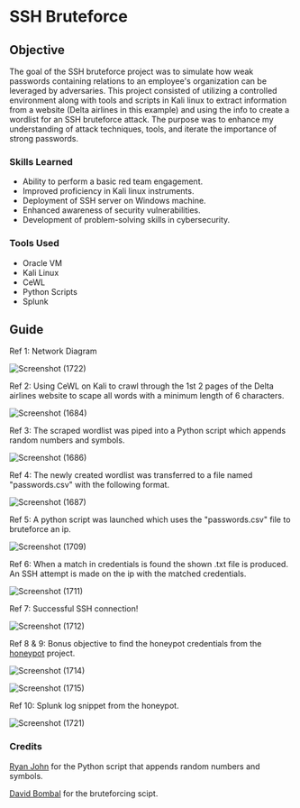# SSH Bruteforce

## Objective
The goal of the SSH bruteforce project was to simulate how weak passwords containing relations to an employee's organization can be leveraged by adversaries. This project consisted of utilizing a controlled environment along with tools and scripts in Kali linux to extract information from a website (Delta airlines in this example) and using the info to create a wordlist for an SSH bruteforce attack. The purpose was to enhance my understanding of attack techniques, tools, and iterate the importance of strong passwords.


### Skills Learned

- Ability to perform a basic red team engagement.
- Improved proficiency in Kali linux instruments.
- Deployment of SSH server on Windows machine.
- Enhanced awareness of security vulnerabilities.
- Development of problem-solving skills in cybersecurity.

### Tools Used

- Oracle VM
- Kali Linux
- CeWL
- Python Scripts
- Splunk

## Guide

Ref 1: Network Diagram

![Screenshot (1722)](https://github.com/Cyber-ic5/SSH-Bruteforce/assets/169179159/de814200-61d1-42f1-bc89-9ca97e9efd1b)

Ref 2: Using CeWL on Kali to crawl through the 1st 2 pages of the Delta airlines website to scape all words with a minimum length of 6 characters.

![Screenshot (1684)](https://github.com/Cyber-ic5/SSH-Bruteforce/assets/169179159/202aefeb-1891-4554-b0ba-8fea2b252a4e)

Ref 3: The scraped wordlist was piped into a Python script which appends random numbers and symbols.

![Screenshot (1686)](https://github.com/Cyber-ic5/SSH-Bruteforce/assets/169179159/04c5c9c2-5057-4950-b7ca-c3f587f4ba8d)

Ref 4: The newly created wordlist was transferred to a file named "passwords.csv" with the following format.

![Screenshot (1687)](https://github.com/Cyber-ic5/SSH-Bruteforce/assets/169179159/ea506cf5-a155-4dab-bb41-a3d122a453bd)

Ref 5: A python script was launched which uses the "passwords.csv" file to bruteforce an ip.

![Screenshot (1709)](https://github.com/Cyber-ic5/SSH-Bruteforce/assets/169179159/6f46c40b-6a8d-49c6-91f6-d7ecc79fe74f)

Ref 6: When a match in credentials is found the shown .txt file is produced. An SSH attempt is made on the ip with the matched credentials.

![Screenshot (1711)](https://github.com/Cyber-ic5/SSH-Bruteforce/assets/169179159/e4ae48b2-ecf7-4c38-88eb-4fe65798470f)

Ref 7: Successful SSH connection!

![Screenshot (1712)](https://github.com/Cyber-ic5/SSH-Bruteforce/assets/169179159/07ac4d4f-b5d9-4bb6-bdf1-5ec39a43e3e4)

Ref 8 & 9: Bonus objective to find the honeypot credentials from the <a href="https://github.com/Cyber-ic5/Simple-Honeypot">honeypot</a> project.

![Screenshot (1714)](https://github.com/Cyber-ic5/SSH-Bruteforce/assets/169179159/9d582761-0184-4efc-9cc1-0f8bd2d44a43)

![Screenshot (1715)](https://github.com/Cyber-ic5/SSH-Bruteforce/assets/169179159/73b8893f-12a7-4ee7-a9d8-c32cbab32eee)

Ref 10: Splunk log snippet from the honeypot.

![Screenshot (1721)](https://github.com/Cyber-ic5/SSH-Bruteforce/assets/169179159/f2d9197f-66ef-4b9e-a324-dc6881b9990b)

### Credits

<a href="https://gist.github.com/usernam121/9f64e1f73248372d60d26d513b02deb2">Ryan John</a> for the Python script that appends random numbers and symbols.

<a href="https://github.com/davidbombal/ssh_bruteforcing">David Bombal</a> for the bruteforcing scipt.


